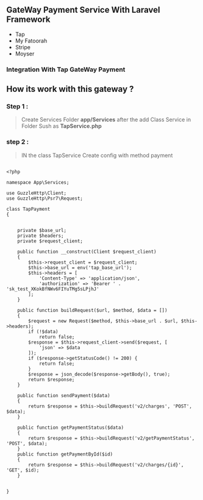 ## GateWay Payment Service With **Laravel** Framework

- Tap 
- My Fatoorah
- Stripe 
- Moyser 

### Integration With **Tap GateWay Payment**  

## How its work with this gateway ? 

### Step 1 :
> Create Services Folder **app/Services** after the add Class Service in Folder Sush as **TapService.php**
### step 2 : 
> IN the class TapService Create config with method payment 

```

<?php

namespace App\Services;

use GuzzleHttp\Client;
use GuzzleHttp\Psr7\Request;

class TapPayment
{


    private $base_url;
    private $headers;
    private $request_client;

    public function __construct(Client $request_client)
    {
        $this->request_client = $request_client;
        $this->base_url = env('tap_base_url');
        $this->headers = [
            'Content-Type' => 'application/json',
            'authorization' => 'Bearer ' . 'sk_test_XKokBfNWv6FIYuTMg5sLPjhJ'
        ];
    }

    public function buildRequest($url, $method, $data = [])
    {
        $request = new Request($method, $this->base_url . $url, $this->headers);
        if (!$data)
            return false;
        $response = $this->request_client->send($request, [
            'json' => $data
        ]);
        if ($response->getStatusCode() != 200) {
            return false;
        }
        $response = json_decode($response->getBody(), true);
        return $response;
    }

    public function sendPayment($data)
    {
        return $response = $this->buildRequest('v2/charges', 'POST', $data);
    }

    public function getPaymentStatus($data)
    {
        return $response = $this->buildRequest('v2/getPaymentStatus', 'POST', $data);
    }
    public function getPaymentById($id)
    {
        return $response = $this->buildRequest('v2/charges/{id}', 'GET', $id);
    }


}

```
